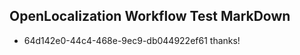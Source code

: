 ## OpenLocalization Workflow Test MarkDown
* 64d142e0-44c4-468e-9ec9-db044922ef61 
thanks!<!--HONumber=Mar16_HO2-->
